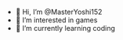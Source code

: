 - 👋 Hi, I’m @MasterYoshi152
- 👀 I’m interested in games
- 🌱 I’m currently learning coding
<!---
MasterYoshi152/MasterYoshi152 is a ✨ special ✨ repository because its `README.md` (this file) appears on your GitHub profile.
You can click the Preview link to take a look at your changes.
--->
